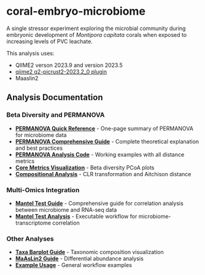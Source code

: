 # coral-embryo-microbiome

A single stressor experiment exploring the microbial community during embryonic development of *Montipora capitata* corals when exposed to increasing levels of PVC leachate.

This analysis uses:
- QIIME2 verson 2023.9 and version 2023.5
- [qiime2 q2-picrust2-2023.2_0 plugin](https://github.com/picrust/q2-picrust2)
- Maaslin2

## Analysis Documentation

### Beta Diversity and PERMANOVA
- **[PERMANOVA Quick Reference](code/PERMANOVA_QuickRef.md)** - One-page summary of PERMANOVA for microbiome data
- **[PERMANOVA Comprehensive Guide](code/PERMANOVA_README.md)** - Complete theoretical explanation and best practices
- **[PERMANOVA Analysis Code](code/permanova_analysis.qmd)** - Working examples with all distance metrics
- **[Core Metrics Visualization](code/core_metrics_viz.qmd)** - Beta diversity PCoA plots
- **[Compositional Analysis](code/compositional_analysis.qmd)** - CLR transformation and Aitchison distance

### Multi-Omics Integration
- **[Mantel Test Guide](code/MANTEL_TEST_GUIDE.md)** - Comprehensive guide for correlation analysis between microbiome and RNA-seq data
- **[Mantel Test Analysis](code/mantel_test_analysis.qmd)** - Executable workflow for microbiome-transcriptome correlation

### Other Analyses
- **[Taxa Barplot Guide](code/README_taxa_barplot.md)** - Taxonomic composition visualization
- **[MaAsLin2 Guide](code/MAASLIN2_README.md)** - Differential abundance analysis
- **[Example Usage](code/EXAMPLE_usage.md)** - General workflow examples
